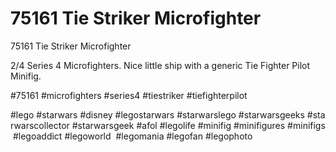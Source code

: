 # 75161 Tie Striker Microfighter

75161 Tie Striker Microfighter

2/4 Series 4 Microfighters. Nice little ship with a generic Tie Fighter Pilot Minifig.

#75161 #microfighters #series4 #tiestriker #tiefighterpilot

#lego #starwars #disney #legostarwars #starwarslego #starwarsgeeks #starwarscollector #starwarsgeek #afol #legolife #minifig #minifigures #minifigs #legoaddict #legoworld  #legomania #legofan #legophoto 

